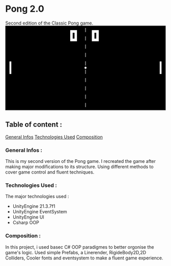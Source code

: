 # Pong 2.0

Second edition of the Classic Pong game.
![Pong 2.0](./Images/Game.PNG)

## Table of content :

[General Infos](#General-Infos)
[Technologies Used](#Technologies-Used)
[Composition](#Composition)

### General Infos :

This is my second version of the Pong game. I recreated the game after making major modifications to its structure. Using different methods to cover game control and fluent techniques.

### Technologies Used :

The major technologies used :

- UnityEngine 21.3.7f1
- UnityEngine EventSystem
- UnityEngine UI
- Csharp OOP

### Composition :

In this project, i used basec C# OOP paradigmes to better orgonise the game's logic.
Used simple Prefabs, a Linerender, RigideBody2D,2D Colliders, Cooler fonts and eventsystem to make a fluent game experience.
